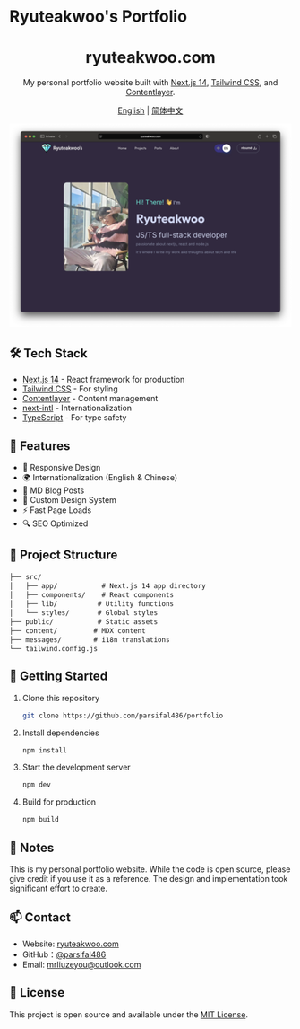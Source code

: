 # Ryuteakwoo's Portfolio

<div align="center">
  <h1>ryuteakwoo.com</h1>
  <p>
    My personal portfolio website built with <a href="https://nextjs.org/" target="_blank">Next.js 14</a>, <a href="https://tailwindcss.com/" target="_blank">Tailwind CSS</a>, and <a href="https://contentlayer.dev/" target="_blank">Contentlayer</a>.
  </p>
  <p>
    <a href="README.md">English</a> | <a href="README-zh.md">简体中文</a>
  </p>
</div>

![demo](/public/imgs/portfolio.png)

## 🛠 Tech Stack

- [Next.js 14](https://nextjs.org/) - React framework for production
- [Tailwind CSS](https://tailwindcss.com/) - For styling
- [Contentlayer](https://contentlayer.dev/) - Content management
- [next-intl](https://next-intl-docs.vercel.app/) - Internationalization
- [TypeScript](https://www.typescriptlang.org/) - For type safety

## 🌟 Features

- 📱 Responsive Design
- 🌍 Internationalization (English & Chinese)
- 📝 MD Blog Posts
- 🎨 Custom Design System
- ⚡ Fast Page Loads
- 🔍 SEO Optimized

## 📂 Project Structure

```
├── src/
│   ├── app/           # Next.js 14 app directory
│   ├── components/    # React components
│   ├── lib/          # Utility functions
│   └── styles/       # Global styles
├── public/           # Static assets
├── content/         # MDX content
├── messages/        # i18n translations
└── tailwind.config.js
```

## 🚀 Getting Started

1. Clone this repository

    ```bash
    git clone https://github.com/parsifal486/portfolio
    ```

2. Install dependencies

    ```bash
    npm install
    ```

3. Start the development server

    ```bash
    npm dev
    ```

4. Build for production
    ```bash
    npm build
    ```

## 📝 Notes

This is my personal portfolio website. While the code is open source, please give credit if you use it as a reference. The design and implementation took significant effort to create.

## 📫 Contact

- Website: [ryuteakwoo.com](https://ryuteakwoo.com)
- GitHub：[@parsifal486](https://github.com/parsifal486)
- Email: mrliuzeyou@outlook.com

## 📄 License

This project is open source and available under the [MIT License](LICENSE).
